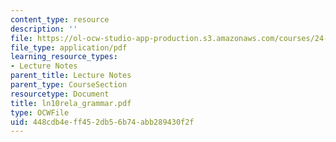 ```yaml
---
content_type: resource
description: ''
file: https://ol-ocw-studio-app-production.s3.amazonaws.com/courses/24-951-introduction-to-syntax-fall-2003/448cdb4eff452db56b74abb289430f2f_ln10rela_grammar.pdf
file_type: application/pdf
learning_resource_types:
- Lecture Notes
parent_title: Lecture Notes
parent_type: CourseSection
resourcetype: Document
title: ln10rela_grammar.pdf
type: OCWFile
uid: 448cdb4e-ff45-2db5-6b74-abb289430f2f
---
```

